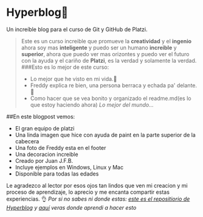 # Hyperblog💚
Un increíble blog para el curso de Git y GitHub de Platzi.
> Este es un curso increible que promueve la **creatividad** y el **ingenio** ahora soy mas **inteligente** y puedo ser un humano **increible** y **superior**, ahora que puedo ver mas orizontes y puedo ver el futuro con la ayuda y el cariño de **Platzi**, es la verdad y solamente la verdad.
###Esto es lo mejor de este curso:
> - Lo mejor que he visto en mi vida.🎇
> - Freddy explica re bien, una persona berraca y echada pa' delante.💪
> - Como hacer que se vea bonito y organizado el readme.md(es lo que estoy haciendo ahora)
>*Lo mejor del mundo...*

##En este blogpost vemos:
* El gran equipo de platzi 
* Una linda imagen que hice con ayuda de paint en la parte superior de la cabecera
* Una foto de Freddy esta en el footer 
* Una decoracion increible
* Creado por Juan J.F.B.
* Incluye ejemplos en Windows, Linux y Mac
* Disponible para todas las edades 

Le agradezco al lector por esos ojos tan lindos que ven mi creacion y mi proceso de aprendizaje, lo aprecio y me encanta compartir estas experiencias. 👌
*Por si no sabes ni donde estas: [este es el repositiorio de Hyperblog](https://github.com/Juan2742/Hyperblog) y [aquí](https://platzi.com/clases/1557-git-github/) veras donde aprendi a hacer esto*
